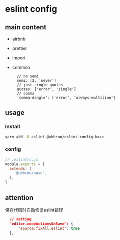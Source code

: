 # eslint config

## main content

- airbnb
- prettier
- import
- common

  ```any
    // no semi
    semi: [2, 'never']
    // just single quotes
    quotes: ['error', 'single']
    // comma
    'comma-dangle': ['error', 'always-multiline']
  ```

## usage

### install

```bash
yarn add -D eslint @ubbcou/eslint-config-base
```

### config

```js
// .eslintrc.js
module.exports = {
  extends: [
    '@ubbcou/base',
  ],
}
```

## attention

保存代码时自动修复eslint错误
```json
  // setting
  "editor.codeActionsOnSave": {
      "source.fixAll.eslint": true
  },
```
